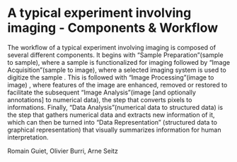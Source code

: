 # A typical experiment involving imaging - Components & Workflow


The workflow of a typical experiment involving imaging is composed of several different components. It begins with “Sample Preparation”(sample to sample), where a sample is functionalized for imaging followed by “Image Acquisition”(sample to image), where a selected imaging system is used to digitize the sample . This is followed with “Image Processing”(image to image) , where features of the image are enhanced, removed or restored to facilitate the subsequent “Image Analysis”(image [and optionally annotations] to numerical data), the step that converts pixels to informations. Finally, “Data Analysis”(numerical data to structured data) is the step that gathers numerical data and extracts new information of it, which can then be turned into “Data Representation” (structured data to graphical representation) that visually summarizes information for human interpretation.
 
 
 Romain Guiet, Olivier Burri, Arne Seitz